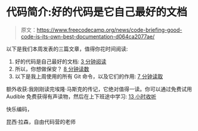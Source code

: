 # 代码简介:好的代码是它自己最好的文档

> 原文：<https://www.freecodecamp.org/news/code-briefing-good-code-is-its-own-best-documentation-d064ca2077ae/>

以下是我们本周发表的三篇文章，值得你花时间阅读:

1.  好的代码是自己最好的文档: [3 分钟阅读](http://bit.ly/2avxmF6)
2.  所以，你想做保安？ [8 分钟读数](http://bit.ly/2aWYCsI)
3.  以下是我上周使用的所有 Git 命令，以及它们的作用: [7 分钟读取](http://bit.ly/2aHr46O)

额外收获:我刚刚读完埃隆·马斯克的传记，它绝对值得一读。你可以通过免费试用 Audible 免费获得有声读物，然后在上下班途中学习: [13 小时收听](http://amzn.to/2aAvfvM)

快乐编码，

昆西·拉森，自由代码营的老师
